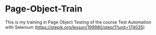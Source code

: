 # Page-Object-Train
This is my training in Page Object Testing of the course Test Automation with Selenium (https://stepik.org/lesson/199980/step/1?unit=174035)
